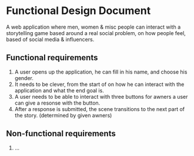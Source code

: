 # Functional Design Document
A web application where men, women & misc people can interact with a storytelling game based around a real social problem, on how people feel, based of social media & influencers.

## Functional requirements
1. A user opens up the application, he can fill in his name, and choose his gender.
2. It needs to be clever, from the start of on how he can interact with the application and what the end goal is.
3. A user needs to be able to interact with three buttons for awners a user can give a resonse with the button.
4. After a response is submitted, the scene transitions to the next part of the story. (determined by given awners)

## Non-functional requirements
1. ...





